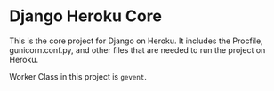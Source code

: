 # Django Heroku Core

This is the core project for Django on Heroku. It includes the Procfile, gunicorn.conf.py, and other files that are needed to run the project on Heroku.

Worker Class in this project is `gevent`.
